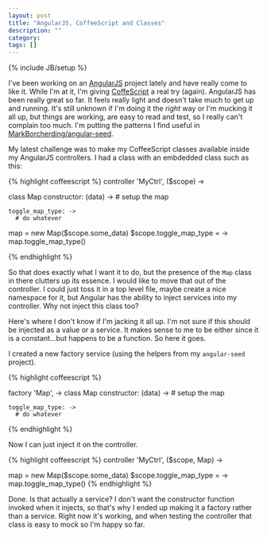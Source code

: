 ```yaml
---
layout: post
title: "AngularJS, CoffeeScript and Classes"
description: ""
category:
tags: []
---
```

{% include JB/setup %}

I've been working on an [AngularJS](http://angularjs.org/) project lately and have really come to like it. While I'm at it, I'm
giving [CoffeScript](http://coffeescript.org/) a real try (again). AngularJS has been really great so far. It feels really light
and doesn't take much to get up and running. It's still unknown if I'm doing it the _right_ way or I'm mucking it all up, but
things are working, are easy to read and test, so I really can't complain too much. I'm putting the patterns I find useful in
[MarkBorcherding/angular-seed](https://github.com/MarkBorcherding/angular-seed).

My latest challenge was to make my CoffeeScript classes available inside my AngularJS controllers. I had a class with an embdedded
class such as this:

{% highlight  coffeescript %}
controller 'MyCtrl', ($scope) ->

  class Map
    constructor: (data) ->
      # setup the map

    toggle_map_type: ->
      # do whatever

  map = new Map($scope.some_data)
  $scope.toggle_map_type = ->
    map.toggle_map_type()

{% endhighlight %}

So that does exactly what I want it to do, but the presence of the `Map` class in there clutters up its essence. I would like to move that
out of the controller. I could just toss it in a top level file, maybe create a nice namespace for it, but Angular has the ability
to inject services into my controller. Why not inject this class too?

Here's where I don't know if I'm jacking it all up. I'm not sure if this should be injected as a value or a service. It makes sense to me
to be either since it is a constant...but happens to be a function. So here it goes.

I created a new factory service (using the helpers from my `angular-seed` project).

{% highlight  coffeescript %}

factory 'Map', ->
  class Map
    constructor: (data) ->
      # setup the map

    toggle_map_type: ->
      # do whatever
{% endhighlight %}

Now I can just inject it on the controller.

{% highlight  coffeescript %}
controller 'MyCtrl', ($scope, Map) ->

  map = new Map($scope.some_data)
  $scope.toggle_map_type = ->
    map.toggle_map_type()
{% endhighlight %}

Done. Is that actually a service? I don't want the constructor function invoked when it injects, so that's why I ended up making it a
factory rather than a service. Right now it's working, and when testing the controller that class is easy to mock so I'm happy so far.


